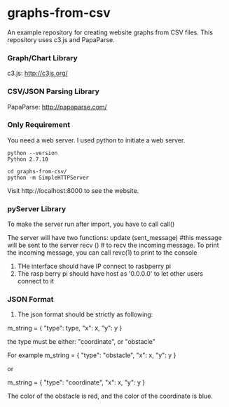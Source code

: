# graphs-from-csv

An example repository for creating website graphs from CSV files. This repository uses c3.js and PapaParse.

### Graph/Chart Library
c3.js: http://c3js.org/

### CSV/JSON Parsing Library
PapaParse: http://papaparse.com/

### Only Requirement
You need a web server. I used python to initiate a web server.

```
python --version
Python 2.7.10
```

```
cd graphs-from-csv/
python -m SimpleHTTPServer
```

Visit http://localhost:8000 to see the website.


### pyServer Library

To make the server run after import, you have to call
call()


The server will have two functions:
update (sent_message) #this message will be sent to the server
recv () # to recv the incoming message. To print the incoming message, you can call revc(1) to print to the console




1. THe interface should have IP connect to rasbperry pi
2. The rasp berry pi should have host as '0.0.0.0' to let 
other users connect to it



### JSON Format
1. The json format should be strictly as following:

m_string = {
            "type": type,
            "x": x,
            "y": y
        }

the type must be either: "coordinate",  or "obstacle"

For example 
m_string = {
            "type": "obstacle",
            "x": x,
            "y": y
        }

or


m_string = {
            "type": "coordinate",
            "x": x,
            "y": y
        }


The color of the obstacle is red, and the color of the coordinate is blue.

